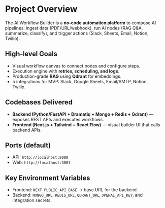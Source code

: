 # Project Overview
The AI Workflow Builder is a **no-code automation platform** to compose AI pipelines: ingest data (PDF/URL/webhook), run AI nodes (RAG Q&A, summarize, classify), and trigger actions (Slack, Sheets, Email, Notion, Twilio).

## High-level Goals
- Visual workflow canvas to connect nodes and configure steps.
- Execution engine with **retries, scheduling, and logs**.
- Production-grade **RAG** using **Qdrant** for embeddings.
- 5 integrations for MVP: Slack, Google Sheets, Email/SMTP, Notion, Twilio.

## Codebases Delivered
- **Backend (Python/FastAPI + Dramatiq + Mongo + Redis + Qdrant)** — exposes REST APIs and executes workflows.
- **Frontend (Next.js + Tailwind + React Flow)** — visual builder UI that calls backend APIs.

## Ports (default)
- API: `http://localhost:8000`
- Web: `http://localhost:3001`

## Key Environment Variables
- Frontend: `NEXT_PUBLIC_API_BASE` → base URL for the backend.
- Backend: `MONGO_URL`, `REDIS_URL`, `QDRANT_URL`, `OPENAI_API_KEY`, and integration secrets.
